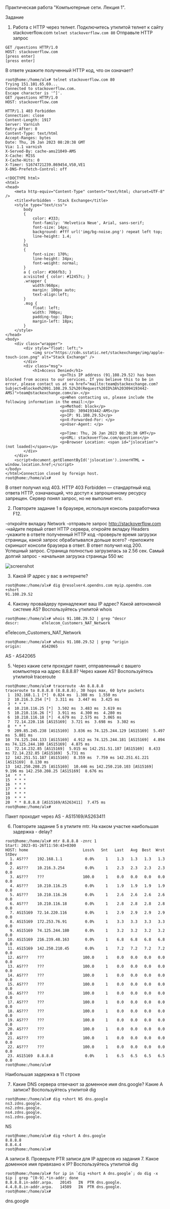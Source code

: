 Практическая работа "Компьютерные сети. Лекция 1".

Задание
1. Работа c HTTP через телнет.
Подключитесь утилитой телнет к сайту stackoverflow.com `telnet stackoverflow.com 80`
Отправьте HTTP запрос
```
GET /questions HTTP/1.0
HOST: stackoverflow.com
[press enter]
[press enter]
```
В ответе укажите полученный HTTP код, что он означает?
```
root@home:/home/alx# telnet stackoverflow.com 80
Trying 151.101.65.69...
Connected to stackoverflow.com.
Escape character is '^]'.
GET /questions HTTP/1.0
HOST: stackoverflow.com

HTTP/1.1 403 Forbidden
Connection: close
Content-Length: 1917
Server: Varnish
Retry-After: 0
Content-Type: text/html
Accept-Ranges: bytes
Date: Thu, 26 Jan 2023 08:20:38 GMT
Via: 1.1 varnish
X-Served-By: cache-ams21049-AMS
X-Cache: MISS
X-Cache-Hits: 0
X-Timer: S1674721239.869454,VS0,VE1
X-DNS-Prefetch-Control: off

<!DOCTYPE html>
<html>
<head>
    <meta http-equiv="Content-Type" content="text/html; charset=UTF-8" />
    <title>Forbidden - Stack Exchange</title>
    <style type="text/css">
		body
		{
			color: #333;
			font-family: 'Helvetica Neue', Arial, sans-serif;
			font-size: 14px;
			background: #fff url('img/bg-noise.png') repeat left top;
			line-height: 1.4;
		}
		h1
		{
			font-size: 170%;
			line-height: 34px;
			font-weight: normal;
		}
		a { color: #366fb3; }
		a:visited { color: #12457c; }
		.wrapper {
			width:960px;
			margin: 100px auto;
			text-align:left;
		}
		.msg {
			float: left;
			width: 700px;
			padding-top: 18px;
			margin-left: 18px;
		}
    </style>
</head>
<body>
    <div class="wrapper">
		<div style="float: left;">
			<img src="https://cdn.sstatic.net/stackexchange/img/apple-touch-icon.png" alt="Stack Exchange" />
		</div>
		<div class="msg">
			<h1>Access Denied</h1>
                        <p>This IP address (91.108.29.52) has been blocked from access to our services. If you believe this to be in error, please contact us at <a href="mailto:team@stackexchange.com?Subject=Blocked%2091.108.29.52%20(Request%20ID%3A%203094193442-AMS)">team@stackexchange.com</a>.</p>
                        <p>When contacting us, please include the following information in the email:</p>
                        <p>Method: block</p>
                        <p>XID: 3094193442-AMS</p>
                        <p>IP: 91.108.29.52</p>
                        <p>X-Forwarded-For: </p>
                        <p>User-Agent: </p>
                        
                        <p>Time: Thu, 26 Jan 2023 08:20:38 GMT</p>
                        <p>URL: stackoverflow.com/questions</p>
                        <p>Browser Location: <span id="jslocation">(not loaded)</span></p>
		</div>
	</div>
	<script>document.getElementById('jslocation').innerHTML = window.location.href;</script>
</body>
</html>Connection closed by foreign host.
root@home:/home/alx#
```
В ответ получил код 403. HTTP 403 Forbidden — стандартный код ответа HTTP, означающий, что доступ к запрошенному ресурсу запрещен. Сервер понял запрос, но не выполнит его.

2. Повторите задание 1 в браузере, используя консоль разработчика F12.

 -откройте вкладку Network
 -отправьте запрос http://stackoverflow.com
 -найдите первый ответ HTTP сервера, откройте вкладку Headers
 -укажите в ответе полученный HTTP код
 -проверьте время загрузки страницы, какой запрос обрабатывался дольше всего?
 -приложите скриншот консоли браузера в ответ.
В ответ получил код 200. Успешный запрос.
Страница полностью загрузилась за 2.56 сек. Самый долгий запрос - начальная загрузка страницы 550 мс

   ![screenshot](https://github.com/AlxUp/devops-netology/blob/master/net/net1.png) 


3. Какой IP адрес у вас в интернете?
```
root@home:/home/alx# dig @resolver4.opendns.com myip.opendns.com +short
91.108.29.52
```
4. Какому провайдеру принадлежит ваш IP адрес? Какой автономной системе AS? Воспользуйтесь утилитой whois
```
root@home:/home/alx# whois 91.108.29.52 | grep ^descr
descr:          eTelecom_Customers_NAT_Network

```
eTelecom_Customers_NAT_Network

```
root@home:/home/alx# whois 91.108.29.52 | grep ^origin
origin:         AS42065
```
AS - AS42065

5. Через какие сети проходит пакет, отправленный с вашего компьютера на адрес 8.8.8.8? Через какие AS? Воспользуйтесь утилитой traceroute
```
root@home:/home/alx# traceroute -An 8.8.8.8
traceroute to 8.8.8.8 (8.8.8.8), 30 hops max, 60 byte packets
 1  192.168.1.1 [*]  0.824 ms  1.308 ms  1.550 ms
 2  10.216.3.254 [*]  3.311 ms  3.447 ms  3.425 ms
 3  * * *
 4  10.210.116.25 [*]  3.502 ms  3.483 ms  3.619 ms
 5  10.210.116.26 [*]  3.911 ms  4.300 ms  4.280 ms
 6  10.210.116.18 [*]  4.679 ms  2.575 ms  3.065 ms
 7  72.14.220.116 [AS15169]  3.721 ms  3.698 ms  3.302 ms
 8  * * *
 9  209.85.245.238 [AS15169]  3.836 ms 74.125.244.129 [AS15169]  5.497 ms  5.881 ms
10  74.125.244.133 [AS15169]  4.912 ms 74.125.244.181 [AS15169]  4.894 ms 74.125.244.180 [AS15169]  4.875 ms
11  72.14.232.85 [AS15169]  5.015 ms 142.251.51.187 [AS15169]  8.433 ms 72.14.232.85 [AS15169]  5.731 ms
12  142.251.51.187 [AS15169]  8.359 ms  7.759 ms 142.251.61.221 [AS15169]  8.130 ms
13  142.250.208.25 [AS15169]  10.446 ms 142.250.210.103 [AS15169]  9.196 ms 142.250.208.25 [AS15169]  8.676 ms
14  * * *
15  * * *
16  * * *
17  * * *
18  * * *
19  * * *
20  * * 8.8.8.8 [AS15169/AS263411]  7.475 ms
root@home:/home/alx# 

```
Пакет проходит через AS - AS15169/AS263411

6. Повторите задание 5 в утилите mtr. На каком участке наибольшая задержка - delay?
```
root@home:/home/alx# mtr 8.8.8.8 -znrc 1
Start: 2023-01-26T11:50:43+0300
HOST: home                        Loss%   Snt   Last   Avg  Best  Wrst StDev
  1. AS???    192.168.1.1          0.0%     1    1.3   1.3   1.3   1.3   0.0
  2. AS???    10.216.3.254         0.0%     1    2.3   2.3   2.3   2.3   0.0
  3. AS???    ???                 100.0     1    0.0   0.0   0.0   0.0   0.0
  4. AS???    10.210.116.25        0.0%     1    1.9   1.9   1.9   1.9   0.0
  5. AS???    10.210.116.26        0.0%     1    2.6   2.6   2.6   2.6   0.0
  6. AS???    10.210.116.18        0.0%     1    2.8   2.8   2.8   2.8   0.0
  7. AS15169  72.14.220.116        0.0%     1    2.9   2.9   2.9   2.9   0.0
  8. AS15169  172.253.76.91        0.0%     1    3.3   3.3   3.3   3.3   0.0
  9. AS15169  74.125.244.180       0.0%     1    3.2   3.2   3.2   3.2   0.0
 10. AS15169  216.239.48.163       0.0%     1    6.8   6.8   6.8   6.8   0.0
 11. AS15169  142.250.210.45       0.0%     1    7.2   7.2   7.2   7.2   0.0
 12. AS???    ???                 100.0     1    0.0   0.0   0.0   0.0   0.0
 13. AS???    ???                 100.0     1    0.0   0.0   0.0   0.0   0.0
 14. AS???    ???                 100.0     1    0.0   0.0   0.0   0.0   0.0
 15. AS???    ???                 100.0     1    0.0   0.0   0.0   0.0   0.0
 16. AS???    ???                 100.0     1    0.0   0.0   0.0   0.0   0.0
 17. AS???    ???                 100.0     1    0.0   0.0   0.0   0.0   0.0
 18. AS???    ???                 100.0     1    0.0   0.0   0.0   0.0   0.0
 19. AS???    ???                 100.0     1    0.0   0.0   0.0   0.0   0.0
 20. AS???    ???                 100.0     1    0.0   0.0   0.0   0.0   0.0
 21. AS???    ???                 100.0     1    0.0   0.0   0.0   0.0   0.0
 22. AS???    ???                 100.0     1    0.0   0.0   0.0   0.0   0.0
 23. AS15169  8.8.8.8              0.0%     1    6.5   6.5   6.5   6.5   0.0
root@home:/home/alx# 
```
Наибольшая задержка в 11 строке

7. Какие DNS сервера отвечают за доменное имя dns.google? Какие A записи? Воспользуйтесь утилитой dig
```
root@home:/home/alx# dig +short NS dns.google
ns3.zdns.google.
ns2.zdns.google.
ns4.zdns.google.
ns1.zdns.google.
```
NS
```
root@home:/home/alx# dig +short A dns.google
8.8.8.8
8.8.4.4
root@home:/home/alx# 
```
A записи
8. Проверьте PTR записи для IP адресов из задания 7. Какое доменное имя привязано к IP? Воспользуйтесь утилитой dig

```
root@home:/home/alx# for ip in `dig +short A dns.google`; do dig -x $ip | grep ^[0-9].*in-addr; done
8.8.8.8.in-addr.arpa.	20145	IN	PTR	dns.google.
4.4.8.8.in-addr.arpa.	14509	IN	PTR	dns.google.
root@home:/home/alx#
```
dns.google

